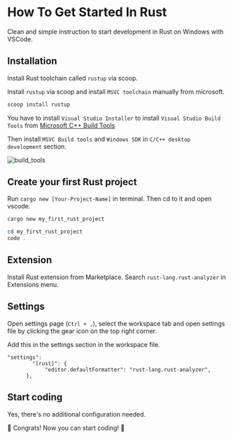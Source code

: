 # How To Get Started In Rust

Clean and simple instruction to start development in Rust on Windows with VSCode.

## Installation

Install Rust toolchain called `rustup` via scoop.

Install `rustup` via scoop and install `MSVC toolchain` manually from microsoft.

```powershell
scoop install rustup
```

You have to install `Visual Studio Installer` to install `Visual Studio Build Tools` from [Microsoft C++ Build Tools](https://visualstudio.microsoft.com/visual-cpp-build-tools/)

Then install `MSVC Build tools` and `Windows SDK` in `C/C++ desktop development` section.

![build_tools](https://user-images.githubusercontent.com/54271767/219233838-0b5c43b0-97f6-4c4a-8c1c-b5e7edfb06f5.png)

## Create your first Rust project

Run `cargo new [Your-Project-Name]` in terminal. Then cd to it and open vscode.

```powershell
cargo new my_first_rust_project

cd my_first_rust_project
code .
```

## Extension

Install Rust extension from Marketplace. Search `rust-lang.rust-analyzer` in Extensions menu.

## Settings

Open settings page (`Ctrl + ,`), select the workspace tab and open settings file by clicking the gear icon on the top right corner.

Add this in the settings section in the workspace file.

```jsonc
"settings":
		"[rust]": {
			"editor.defaultFormatter": "rust-lang.rust-analyzer",
      },
```

## Start coding

Yes, there's no additional configuration needed.

🎉 Congrats! Now you can start coding! 🎉
